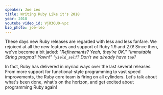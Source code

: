 ```yaml
---
speaker: Joe Leo
title: Writing Ruby Like it's 2018
year: 2018
youtube_video_id: VjR3GU0-vpc
bio_photo: joe-leo
---
```


<p>These days new Ruby releases are regarded with less and less fanfare. We rejoiced at all the new features and support of Ruby 1.9 and 2.0! Since then, we've become a bit jaded: <em>&quot;Refinements? Yeah, they&#39;re OK.&quot; &quot;Immutable String pragma? Yawn!&quot; &quot;<code>yield_self</code>? Don't we already have <code>tap</code>?</em></p> <p>In fact, Ruby has delivered in myriad ways over the last several releases. From more support for functional-style programming to vast speed improvements, the Ruby core team is firing on all cylinders. Let's talk about what&#39;s been done, what&#39;s on the horizon, and get excited about programming Ruby again!</p>
